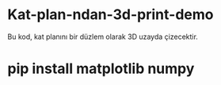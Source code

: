 # Kat-plan-ndan-3d-print-demo
Bu kod, kat planını bir düzlem olarak 3D uzayda çizecektir. 

# pip install matplotlib numpy

